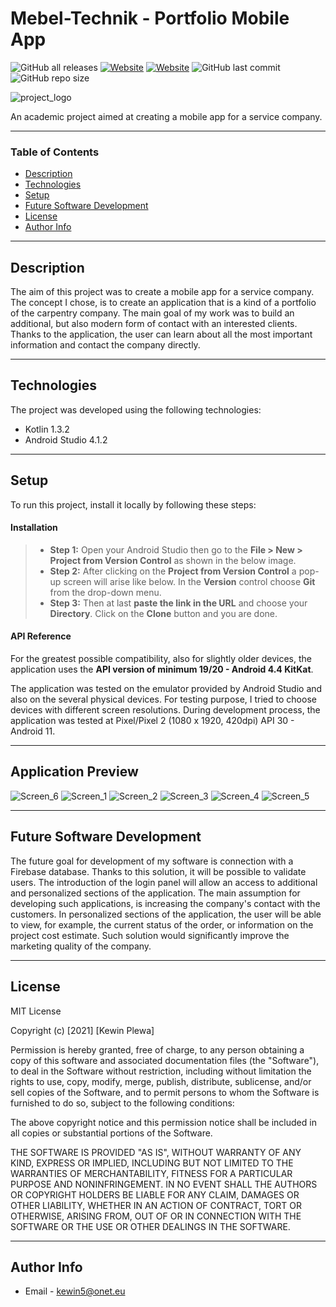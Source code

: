 # Mebel-Technik - Portfolio Mobile App

![GitHub all releases](https://img.shields.io/github/downloads/kev512/service-company-portfolio-mobile-app/total?logo=GitHub&style=flat)
[![Website](https://img.shields.io/website?up_message=mebel-technik.com&url=https%3A%2F%2Fmebel-technik.com)](https://mebel-technik.com)
[![Website](https://img.shields.io/website?color=orange&label=Kotlin&up_message=1.3.2&url=https%3A%2F%2Fkotlinlang.org)](https://kotlinlang.org)
![GitHub last commit](https://img.shields.io/github/last-commit/kev512/service-company-portfolio-mobile-app?logo=GitHub)
![GitHub repo size](https://img.shields.io/github/repo-size/kev512/service-company-portfolio-mobile-app?logo=GitHub)

![project_logo](https://user-images.githubusercontent.com/55996233/121815961-365b6300-cc79-11eb-8aef-ad2eb28b499c.png)

An academic project aimed at creating a mobile app for a service company.

---

### Table of Contents

- [Description](#description)
- [Technologies](#technologies)
- [Setup](#setup)
- [Future Software Development](#future-software-development)
- [License](#license)
- [Author Info](#author-info)

---

## Description

The aim of this project was to create a mobile app for a service company. The concept I chose, is to create an application that is a kind of a portfolio of the carpentry company. The main goal of my work was to build an additional, but also modern form of contact with an interested clients. Thanks to the application, the user can learn about all the most important information and contact the company directly.

---

## Technologies

The project was developed using the following technologies:

- Kotlin 1.3.2
- Android Studio 4.1.2

---

## Setup

To run this project, install it locally by following these steps:

#### Installation

> - **Step 1:** Open your Android Studio then go to the **File > New > Project from Version Control** as shown in the below image.
> - **Step 2:** After clicking on the **Project from Version Control** a pop-up screen will arise like below. In the **Version** control choose **Git** from the drop-down menu.
> - **Step 3:** Then at last **paste the link in the URL** and choose your **Directory**. Click on the **Clone** button and you are done.

#### API Reference

For the greatest possible compatibility, also for slightly older devices, the application uses the **API version of minimum 19/20 - Android 4.4 KitKat**.

The application was tested on the emulator provided by Android Studio and also on the several physical devices. For testing purpose, I tried to choose devices with different screen resolutions. During development process, the application was tested at Pixel/Pixel 2 (1080 x 1920, 420dpi) API 30 - Android 11.

---

## Application Preview

![Screen_6](https://user-images.githubusercontent.com/55996233/121824422-6c660a80-ccac-11eb-9133-e4dc2c397119.png)
![Screen_1](https://user-images.githubusercontent.com/55996233/121824283-4ab85380-ccab-11eb-8bb1-7568e0be854d.png)
![Screen_2](https://user-images.githubusercontent.com/55996233/121824277-49872680-ccab-11eb-8d6c-6389fad99422.png)
![Screen_3](https://user-images.githubusercontent.com/55996233/121824278-4a1fbd00-ccab-11eb-9a9c-144bc824ef9c.png)
![Screen_4](https://user-images.githubusercontent.com/55996233/121824279-4a1fbd00-ccab-11eb-804f-70e226bbf502.png)
![Screen_5](https://user-images.githubusercontent.com/55996233/121824282-4ab85380-ccab-11eb-88d4-543a38b61064.png)

---

## Future Software Development

The future goal for development of my software is connection with a Firebase database. Thanks to this solution, it will be possible to validate users. The introduction of the login panel will allow an access to additional and personalized sections of the application. The main assumption for developing such applications, is increasing the company's contact with the customers. In personalized sections of the application, the user will be able to view, for example, the current status of the order, or information on the project cost estimate. Such solution would significantly improve the marketing quality of the company.

---

## License

MIT License

Copyright (c) [2021] [Kewin Plewa]

Permission is hereby granted, free of charge, to any person obtaining a copy
of this software and associated documentation files (the "Software"), to deal
in the Software without restriction, including without limitation the rights
to use, copy, modify, merge, publish, distribute, sublicense, and/or sell
copies of the Software, and to permit persons to whom the Software is
furnished to do so, subject to the following conditions:

The above copyright notice and this permission notice shall be included in all
copies or substantial portions of the Software.

THE SOFTWARE IS PROVIDED "AS IS", WITHOUT WARRANTY OF ANY KIND, EXPRESS OR
IMPLIED, INCLUDING BUT NOT LIMITED TO THE WARRANTIES OF MERCHANTABILITY,
FITNESS FOR A PARTICULAR PURPOSE AND NONINFRINGEMENT. IN NO EVENT SHALL THE
AUTHORS OR COPYRIGHT HOLDERS BE LIABLE FOR ANY CLAIM, DAMAGES OR OTHER
LIABILITY, WHETHER IN AN ACTION OF CONTRACT, TORT OR OTHERWISE, ARISING FROM,
OUT OF OR IN CONNECTION WITH THE SOFTWARE OR THE USE OR OTHER DEALINGS IN THE
SOFTWARE.

---

## Author Info

- Email - kewin5@onet.eu